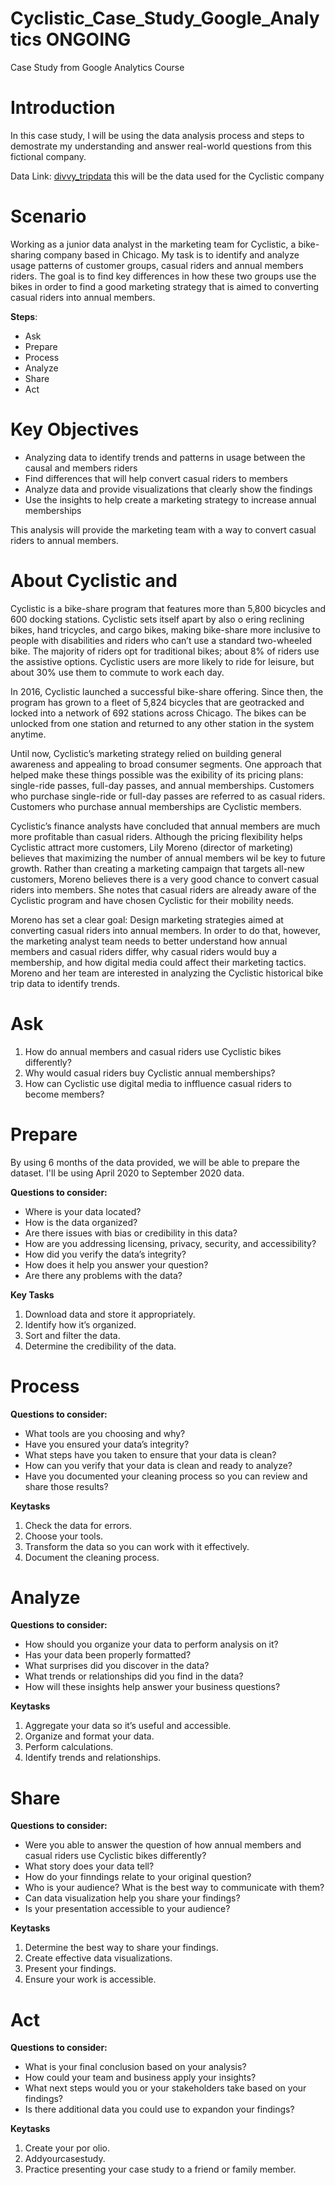 # Cyclistic_Case_Study_Google_Analytics ONGOING
Case Study from Google Analytics Course 

# Introduction
In this case study, I will be using the data analysis process and steps to demostrate my understanding and answer real-world questions from this fictional company.

Data Link: [divvy_tripdata](https://divvy-tripdata.s3.amazonaws.com/index.html) this will be the data used for the Cyclistic company

# Scenario
Working as a junior data analyst in the marketing team for Cyclistic, a bike-sharing company based in Chicago. 
My task is to identify and analyze usage patterns of customer groups, casual riders and annual members riders. 
The goal is to find key differences in how these two groups use the bikes in order to find a good marketing strategy
that is aimed to converting casual riders into annual members. 

__Steps__:
* Ask
* Prepare
* Process
* Analyze
* Share
* Act

# Key Objectives
* Analyzing data to identify trends and patterns in usage between the causal and members riders
* Find differences that will help convert casual riders to members
* Analyze data and provide visualizations that clearly show the findings
* Use the insights to help create a marketing strategy to increase annual memberships

This analysis will provide the marketing team with a way to convert casual riders to annual members.

# About Cyclistic and 
Cyclistic is a bike-share program that features more than 5,800 bicycles and 600 docking stations. Cyclistic sets itself apart
by also o ering reclining bikes, hand tricycles, and cargo bikes, making bike-share more inclusive to people with disabilities
and riders who can’t use a standard two-wheeled bike. The majority of riders opt for traditional bikes; about 8% of riders use
the assistive options. Cyclistic users are more likely to ride for leisure, but about 30% use them to commute to work each
day.

In 2016, Cyclistic launched a successful bike-share offering. Since then, the program has grown to a fleet of 5,824 bicycles that are
geotracked and locked into a network of 692 stations across Chicago. The bikes can be unlocked from one station and returned to
any other station in the system anytime.

Until now, Cyclistic’s marketing strategy relied on building general awareness and appealing to broad consumer segments. One
approach that helped make these things possible was the exibility of its pricing plans: single-ride passes, full-day passes, and
annual memberships. Customers who purchase single-ride or full-day passes are referred to as casual riders. Customers who
purchase annual memberships are Cyclistic members.

Cyclistic’s finance analysts have concluded that annual members are much more profitable than casual riders. Although the pricing
flexibility helps Cyclistic attract more customers, Lily Moreno (director of marketing) believes that maximizing the number of annual 
members wil be key to future growth. Rather than creating a marketing campaign that targets all-new customers, Moreno believes there 
is a very good chance to convert casual riders into members. She notes that casual riders are already aware of the Cyclistic program and have
chosen Cyclistic for their mobility needs.

Moreno has set a clear goal: Design marketing strategies aimed at converting casual riders into annual members. In order to do
that, however, the marketing analyst team needs to better understand how annual members and casual riders differ, why casual
riders would buy a membership, and how digital media could affect their marketing tactics. Moreno and her team are interested in
analyzing the Cyclistic historical bike trip data to identify trends.

# Ask
1. How do annual members and casual riders use Cyclistic bikes differently?
2. Why would casual riders buy Cyclistic annual memberships?
3. How can Cyclistic use digital media to inffluence casual riders to become members?

# Prepare
By using 6 months of the data provided, we will be able to prepare the dataset.
I'll be using April 2020 to September 2020 data.

__Questions to consider:__
* Where is your data located?
* How is the data organized?
* Are there issues with bias or credibility in this data?
* How are you addressing licensing, privacy, security, and accessibility?
* How did you verify the data’s integrity?
* How does it help you answer your question?
* Are there any problems with the data?

__Key Tasks__
1. Download data and store it appropriately.
2. Identify how it’s organized.
3. Sort and filter the data.
4. Determine the credibility of the data.
   
# Process
__Questions to consider:__
* What tools are you choosing and why?
* Have you ensured your data’s integrity?
* What steps have you taken to ensure that your data is clean?
* How can you verify that your data is clean and ready to analyze?
* Have you documented your cleaning process so you can review and share those results?

__Keytasks__
1. Check the data for errors.
2. Choose your tools.
3. Transform the data so you can work with it effectively.
4. Document the cleaning process.

# Analyze
__Questions to consider:__
* How should you organize your data to perform analysis on it?
* Has your data been properly formatted?
* What surprises did you discover in the data?
* What trends or relationships did you find in the data?
* How will these insights help answer your business questions?
  
__Keytasks__
1. Aggregate your data so it’s useful and accessible.
2. Organize and format your data.
3. Perform calculations.
4. Identify trends and relationships.

# Share
__Questions to consider:__
* Were you able to answer the question of how annual members and casual riders use Cyclistic bikes differently?
* What story does your data tell?
* How do your finndings relate to your original question?
* Who is your audience? What is the best way to communicate with them?
* Can data visualization help you share your findings?
* Is your presentation accessible to your audience?
  
 __Keytasks__
 1. Determine the best way to share your findings.
 2. Create effective data visualizations.
 3. Present your findings.
 4. Ensure your work is accessible.

# Act
__Questions to consider:__
* What is your final conclusion based on your analysis?
* How could your team and business apply your insights?
* What next steps would you or your stakeholders take based on your findings?
* Is there additional data you could use to expandon your findings?
  
 __Keytasks__
 1. Create your por olio.
 2. Addyourcasestudy.
 3. Practice presenting your case study to a friend or family member.
